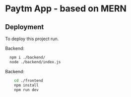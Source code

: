 
# Paytm App - based on MERN 






## Deployment

To deploy this project run. 

Backend:
```bash
  npm i ./backend/
  node ./backend/index.js
```

Backend:
```bash
    cd ./frontend
    npm install
    npm run dev 
```
